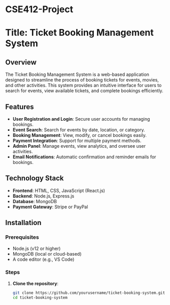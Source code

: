 # CSE412-Project
# Title: Ticket Booking Management System

## Overview

The Ticket Booking Management System is a web-based application designed to streamline the process of booking tickets for events, movies, and other activities. This system provides an intuitive interface for users to search for events, view available tickets, and complete bookings efficiently.

## Features

- **User Registration and Login**: Secure user accounts for managing bookings.
- **Event Search**: Search for events by date, location, or category.
- **Booking Management**: View, modify, or cancel bookings easily.
- **Payment Integration**: Support for multiple payment methods.
- **Admin Panel**: Manage events, view analytics, and oversee user activities.
- **Email Notifications**: Automatic confirmation and reminder emails for bookings.

## Technology Stack

- **Frontend**: HTML, CSS, JavaScript (React.js)
- **Backend**: Node.js, Express.js
- **Database**: MongoDB
- **Payment Gateway**: Stripe or PayPal

## Installation

### Prerequisites

- Node.js (v12 or higher)
- MongoDB (local or cloud-based)
- A code editor (e.g., VS Code)

### Steps

1. **Clone the repository**:
   ```bash
   git clone https://github.com/yourusername/ticket-booking-system.git
   cd ticket-booking-system
